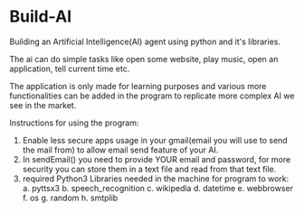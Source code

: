 # Build-AI
Building an Artificial Intelligence(AI) agent using python and it's libraries.

The ai can do simple tasks like open some website, play music, open an application, tell current time etc.


The application is only made for learning purposes and various more functionalities can be added in the program to replicate more complex AI we see in the market.




Instructions for using the program:
1. Enable less secure apps usage in your gmail(email you will use to send the mail from) to allow email send feature of your    AI.
2. In sendEmail() you need to provide YOUR email and password, for more security you can store them in a text file and read      from that text file.
3. required Python3 Libraries needed in the machine for program to work:
    a. pyttsx3
    b. speech_recognition
    c. wikipedia
    d. datetime
    e. webbrowser
    f. os
    g. random
    h. smtplib

